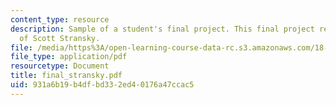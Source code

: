 ```yaml
---
content_type: resource
description: Sample of a student's final project. This final project report courtesy
  of Scott Stransky.
file: /media/https%3A/open-learning-course-data-rc.s3.amazonaws.com/18-413-error-correcting-codes-laboratory-spring-2004/931a6b19b4dfbd332ed40176a47ccac5_final_stransky.pdf
file_type: application/pdf
resourcetype: Document
title: final_stransky.pdf
uid: 931a6b19-b4df-bd33-2ed4-0176a47ccac5
---
```


